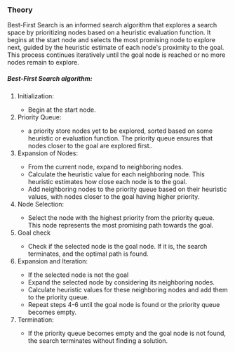 
<h3> Theory</h3>

<p>Best-First Search is an informed search algorithm that explores a search space by prioritizing nodes based on a heuristic evaluation function. It begins at the start node and selects the most promising node to explore next, guided by the heuristic estimate of each node's proximity to the goal. This process continues iteratively until the goal node is reached or no more nodes remain to explore. </p>

<h5>Best-First Search algorithm:</h5>
<ol>
<li>Initialization:</li>
<ul><li> Begin at the start node.</li>
</ul>
<li>Priority Queue:</li>
<ul><li>  a priority  store nodes yet to be explored, sorted based on some heuristic or evaluation function. The priority queue ensures that nodes closer to the goal are explored first..</li>
</ul>
<li>Expansion of Nodes:</li>
<ul><li>From the current node, expand to neighboring nodes.</li>
<li>Calculate the heuristic value  for each neighboring node. This heuristic estimates how close each node is to the goal.</li>
<li>Add neighboring nodes to the priority queue based on their heuristic values, with nodes closer to the goal having higher priority.</li>
</ul>
<li>Node Selection:</li>
<ul><li> Select the node with the highest priority from the priority queue. This node represents the most promising path towards the goal.</li>
</ul>
<li>Goal check</li>
<ul><li> Check if the selected node is the goal node. If it is, the search terminates, and the optimal path is found.</li>
</ul>
<li>Expansion and Iteration:</li>
<ul><li> If the selected node is not the goal</li>
<li>Expand the selected node by considering its neighboring nodes.</li>
<li>Calculate heuristic values for these neighboring nodes and add them to the priority queue.</li>
<li>Repeat steps 4-6 until the goal node is found or the priority queue becomes empty.</li>
</ul>

<li>Termination:</li>
<ul>
<li>If the priority queue becomes empty and the goal node is not found, the search terminates without finding a solution.</li>



